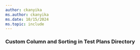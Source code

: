 ```yaml
---
author: ckanyika
ms.author: ckanyika
ms.date: 10/15/2024
ms.topic: include
---
```


### Custom Column and Sorting in Test Plans Directory




